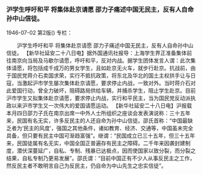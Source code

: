 ### 沪学生呼吁和平  将集体赴京请愿  邵力子痛述中国无民主，反有人自命孙中山信徒。

1946-07-02
第2版()
专栏：

　　沪学生呼吁和平
    将集体赴京请愿
    邵力子痛述中国无民主，反有人自命孙中山信徒。
    【新华社延安二十八日电】据外国通讯社报导：上海学生界正准备集体前往南京向当局及马歇尔请愿，呼吁和平，反对内战。据学生团体发言人谓：此次集体请愿，将包括成千成万的男女学生，且如赴京无火车，就步行赴京。抗战前，由于国民党蒋介石卖国求荣，实行不抵抗政策，将东北及华北的国土主权拱手让与日寇，当激起沪市学生屡次集体赴京请愿，要求停止内战，一致对外。当时蒋介石对此爱国行动，曾全力破坏，阻碍路局供给车辆，并捕杀学生，阻止学生赴京。目前沪市学生又拟集体赴京请愿，要求停止内战，实行和平民主，当为国民党反动派执政以来沪市学生又一次伟大的爱国请愿运动。
    【新华社延安二十八日电】沪报载本月四日邵力子氏在南京出席一中外人士所组织之座谈会发表演说称：三十五年来，民国有名无实，许多反民主的人还自命为孙中山信徒。邵氏首称：“中国最缺乏者为‘民主的风度’，强国之其他条件，诸如教育、经济、交通等，中国虽未完全具备，但只要有民主中国可渐趋富强”。继谓：“民国成立已三十五年，但三十五年来，民国徒属有名无实，中国全国正普遍存有民主之障碍。二千年来因袭封建制度，潜伏深蔓延广，自私、专制、残暴已达极点，因而使国家以致分裂，而分裂之结果，自私专制乃更易发展”。邵氏谓：“目前中国正有不少人从事反民主之工作，然反民主者不敢明言自己为反民主，仍自命为中山先生之忠实信徒”。
